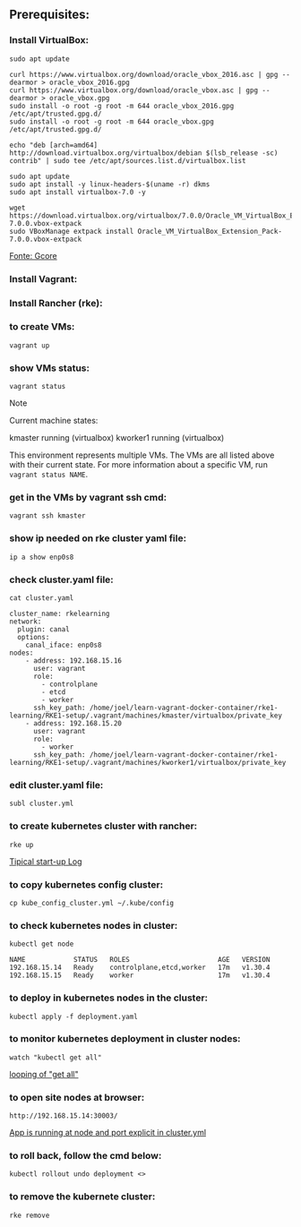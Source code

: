 ## Prerequisites:

### Install VirtualBox:

```
sudo apt update
```

```
curl https://www.virtualbox.org/download/oracle_vbox_2016.asc | gpg --dearmor > oracle_vbox_2016.gpg
curl https://www.virtualbox.org/download/oracle_vbox.asc | gpg --dearmor > oracle_vbox.gpg
sudo install -o root -g root -m 644 oracle_vbox_2016.gpg /etc/apt/trusted.gpg.d/
sudo install -o root -g root -m 644 oracle_vbox.gpg /etc/apt/trusted.gpg.d/
```

```
echo "deb [arch=amd64] http://download.virtualbox.org/virtualbox/debian $(lsb_release -sc) contrib" | sudo tee /etc/apt/sources.list.d/virtualbox.list
```

```
sudo apt update
sudo apt install -y linux-headers-$(uname -r) dkms
sudo apt install virtualbox-7.0 -y
```

```
wget https://download.virtualbox.org/virtualbox/7.0.0/Oracle_VM_VirtualBox_Extension_Pack-7.0.0.vbox-extpack
sudo VBoxManage extpack install Oracle_VM_VirtualBox_Extension_Pack-7.0.0.vbox-extpack
```

[Fonte: Gcore](https://gcore.com/learning/how-to-install-virtualbox-on-ubuntu/)


### Install Vagrant:



### Install Rancher (rke):



### to create VMs:

```
vagrant up
```

### show VMs status:

```
vagrant status
```
> [!NOTE]
> Current machine states:
>
> kmaster                   running (virtualbox)
> kworker1                  running (virtualbox)
> 
> This environment represents multiple VMs. The VMs are all listed
> above with their current state. For more information about a specific
> VM, run `vagrant status NAME`.


### get in the VMs by vagrant ssh cmd:

```
vagrant ssh kmaster
```

### show ip needed on rke cluster yaml file:

```
ip a show enp0s8
```

### check cluster.yaml file:

```
cat cluster.yaml
```

````
cluster_name: rkelearning
network:
  plugin: canal
  options:
    canal_iface: enp0s8
nodes:
    - address: 192.168.15.16
      user: vagrant
      role:
        - controlplane
        - etcd
        - worker
      ssh_key_path: /home/joel/learn-vagrant-docker-container/rke1-learning/RKE1-setup/.vagrant/machines/kmaster/virtualbox/private_key
    - address: 192.168.15.20
      user: vagrant
      role:
        - worker
      ssh_key_path: /home/joel/learn-vagrant-docker-container/rke1-learning/RKE1-setup/.vagrant/machines/kworker1/virtualbox/private_key
````

### edit cluster.yaml file:

```
subl cluster.yml 
```

### to create kubernetes cluster with rancher:

```
rke up 
```
[Tipical start-up Log](https://github.com/jrmreis/rancher-vagrant/blob/main/stdClusterLog.txt)


### to copy kubernetes config cluster:

```
cp kube_config_cluster.yml ~/.kube/config
```

### to check kubernetes nodes in cluster:

```
kubectl get node
```
```
NAME            STATUS   ROLES                      AGE   VERSION
192.168.15.14   Ready    controlplane,etcd,worker   17m   v1.30.4
192.168.15.15   Ready    worker                     17m   v1.30.4

```

### to deploy in kubernetes nodes in the cluster:

```
kubectl apply -f deployment.yaml
```

### to monitor kubernetes deployment in cluster nodes:

```
watch "kubectl get all"
```

[looping of "get all"](https://github.com/jrmreis/rancher-vagrant/blob/main/returnOfGetAll.txt)

### to open site nodes at browser:

```
http://192.168.15.14:30003/
```
[App is running at node and port explicit in cluster.yml](https://github.com/jrmreis/rancher-vagrant/blob/main/Captura%20de%20tela%20de%202024-10-13%2022-02-01.png)

### to roll back, follow the cmd below:

```
kubectl rollout undo deployment <>
```

### to remove the kubernete cluster:

```
rke remove
```
